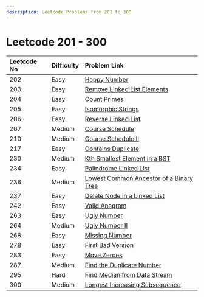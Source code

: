 ```yaml
---
description: Leetcode Problems from 201 to 300
---
```


# Leetcode 201 - 300



| Leetcode No | Difficulty | Problem Link |
| :--- | :--- | :--- |
| 202 | Easy | [Happy Number](../difficulty-based-problem-index/leetcode-easy/leetcode-202-happy-number.md) |
| 203 | Easy | [Remove Linked List Elements](../difficulty-based-problem-index/leetcode-easy/leetcode-203-remove-linked-list-elements.md) |
| 204 | Easy | [Count Primes](../difficulty-based-problem-index/leetcode-easy/leetcode-204-count-primes.md) |
| 205 | Easy | [Isomorphic Strings](../difficulty-based-problem-index/leetcode-easy/leetcode-205-isomorphic-strings.md) |
| 206 | Easy | [Reverse Linked List](../difficulty-based-problem-index/leetcode-easy/leetcode-206-reverse-linked-list.md) |
| 207 | Medium | [Course Schedule](../difficulty-based-problem-index/leetcode-medium/leetcode-207-course-schedule.md) |
| 210 | Medium | [Course Schedule II](../difficulty-based-problem-index/leetcode-medium/leetcode-210-course-schedule-ii.md) |
| 217 | Easy | [Contains Duplicate](../difficulty-based-problem-index/leetcode-easy/leetcode-217-contains-duplicate.md) |
| 230 | Medium | [Kth Smallest Element in a BST](../difficulty-based-problem-index/leetcode-medium/leetcode-230-kth-smallest-element-in-a-bst.md) |
| 234 | Easy | [Palindrome Linked List](../difficulty-based-problem-index/leetcode-easy/leetcode-234-palindrome-linked-list.md) |
| 236 | Medium | [Lowest Common Ancestor of a Binary Tree](../difficulty-based-problem-index/leetcode-medium/leetcode-236-lowest-common-ancestor-of-a-binary-tree.md) |
| 237 | Easy | [Delete Node in a Linked List](../difficulty-based-problem-index/leetcode-easy/leetcode-237-delete-node-in-a-linked-list.md) |
| 242 | Easy | [Valid Anagram](../difficulty-based-problem-index/leetcode-easy/leetcode-242-valid-anagram.md) |
| 263 | Easy | [Ugly Number](../difficulty-based-problem-index/leetcode-easy/leetcode-263-ugly-number.md) |
| 264 | Medium | [Ugly Number II](../difficulty-based-problem-index/leetcode-medium/leetcode-264-ugly-number-ii.md) |
| 268 | Easy | [Missing Number](../difficulty-based-problem-index/leetcode-easy/leetcode-268-missing-number.md) |
| 278 | Easy | [First Bad Version](../difficulty-based-problem-index/leetcode-easy/leetcode-278-first-bad-version.md) |
| 283 | Easy | [Move Zeroes](../difficulty-based-problem-index/leetcode-easy/leetcode-283-move-zeroes.md) |
| 287 | Medium | [Find the Duplicate Number](../difficulty-based-problem-index/leetcode-medium/leetcode-287-find-the-duplicate-number.md) |
| 295 | Hard | [Find Median from Data Stream](../difficulty-based-problem-index/leetcode-hard/leetcode-295-find-median-from-data-stream.md) |
| 300 | Medium | [Longest Increasing Subsequence](../difficulty-based-problem-index/leetcode-medium/leetcode-300-longest-increasing-subsequence.md) |


